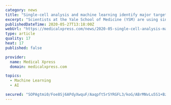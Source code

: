 ```yaml
---
category: news
title: "Single-cell analysis and machine learning identify major target of COVID-19"
excerpt: "Scientists at the Yale School of Medicine (YSM) are using single-cell RNA sequencing to learn how SARS-CoV-2 interacts with a host cell. The two senior authors David van Dijk, Ph.D., an assistant professor of medicine in the Section of Cardiovascular Medicine and Computer Science,"
publishedDateTime: 2020-05-27T13:18:00Z
webUrl: "https://medicalxpress.com/news/2020-05-single-cell-analysis-machine-major-covid-.html"
type: article
quality: 17
heat: 17
published: false

provider:
  name: Medical Xpress
  domain: medicalxpress.com

topics:
  - Machine Learning
  - AI

secured: "SOPAgtmi0/Foe8Sj6APdyXwquF/Aaqpft5rSYRGFL3/koG/ABrMNvLu5S1+BzTB/IbMapBeeVHYFF/X02Bbavr74dN3M0QwNW08s0fLvSwWW2cQU3NGwzZgunt0p1xWc45mNXVkIUPMfa/uIhrAcvVd4vK7WQ9pJI4aO9ZX7cYvt/EMRdDzmWXK7LdXWFfVR2LnddkOs606tLLuqUdwjir6WCeWl4Bcnf7ZnUdpErxiWz7LOxcI9rUYaPrefKuQhz9r1UnxJvjZtay3EFiOjQCXPxAcJghhbyIXnfaGiH9JpyXNfxfifk0kFceTlgaDClYw9YE8WXnOEEVviONBWtvpS57eRA9UcLPoURSRrMtUXF75AcsXy36KQRL2tvi9oZIuqXGbuyhIruHBuB5AWYqlUJapn0F5/KOxHx89TDdbziadO+P4u0oG6jfDRYQjwK/aDLfDISys6qfIVSwlrDcIE+VSNheWVd8zxMgFjgrU=;EDzdGPNv+4G+BryDZ3OEjA=="
---
```


